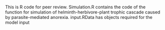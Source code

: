 This is R code for peer review. 
Simulation.R contains the code of the function for simulation of helminth-herbivore-plant trophic cascade caused by parasite-mediated anorexia. 
input.RData has objects required for the model input
